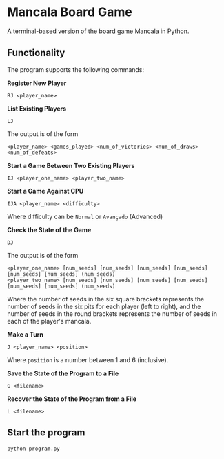 # Mancala Board Game
A terminal-based version of the board game Mancala in Python.

## Functionality
The program supports the following commands:

**Register New Player**
```
RJ <player_name>
```

**List Existing Players**
```
LJ
```
The output is of the form
```
<player_name> <games_played> <num_of_victories> <num_of_draws> <num_of_defeats>
```
  
**Start a Game Between Two Existing Players**
```
IJ <player_one_name> <player_two_name>
```

**Start a Game Against CPU**
```
IJA <player_name> <difficulty>
```  
Where difficulty can be `Normal` or `Avançado` (Advanced)

**Check the State of the Game**
```
DJ
``` 
The output is of the form
```
<player_one_name> [num_seeds] [num_seeds] [num_seeds] [num_seeds] [num_seeds] [num_seeds] (num_seeds)
<player_two_name> [num_seeds] [num_seeds] [num_seeds] [num_seeds] [num_seeds] [num_seeds] (num_seeds)
```
Where the number of seeds in the six square brackets represents the number of seeds in the six pits for each player (left to right), and the number of seeds in the round brackets represents the number of seeds in each of the player's mancala.

**Make a Turn**
```
J <player_name> <position>
```
Where `position` is a number between 1 and 6 (inclusive).

**Save the State of the Program to a File**
```
G <filename>
```

**Recover the State of the Program from a File**
```
L <filename>
```

## Start the program
```
python program.py
```
